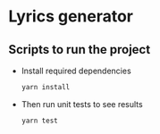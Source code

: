 # Lyrics generator

## Scripts to run the project

- Install required dependencies

  ```sh
  yarn install
  ```

- Then run unit tests to see results

  ```sh
  yarn test
  ```
